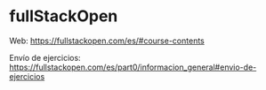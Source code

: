 # fullStackOpen
Web:
https://fullstackopen.com/es/#course-contents

Envío de ejercicios:
https://fullstackopen.com/es/part0/informacion_general#envio-de-ejercicios
